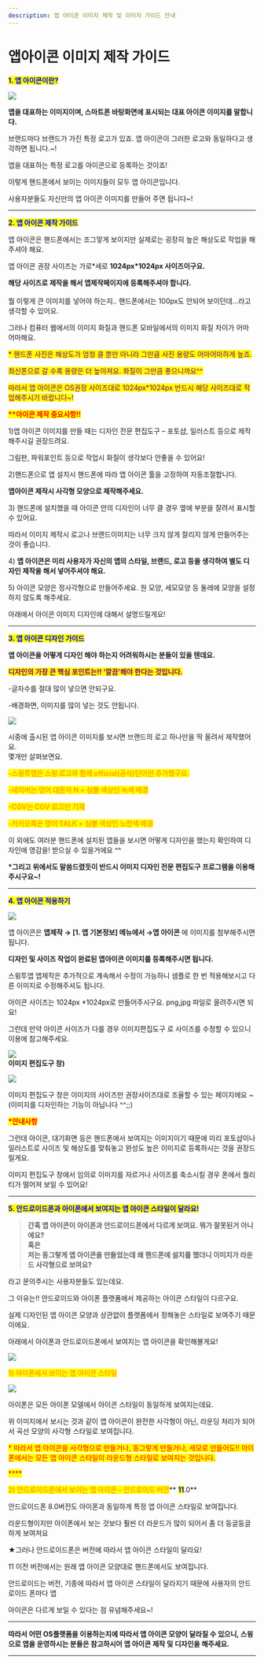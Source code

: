 ```yaml
---
description: 앱 아이콘 이미지 제작 및 이미지 가이드 안내
---
```


# 앱아이콘 이미지 제작 가이드

<mark style="color:blue;">**1. 앱 아이콘이란?**</mark>

![](../../../.gitbook/assets/영문아이콘\_안드로이드버전1.png)

**앱을 대표하는 이미지이며, 스마트폰 바탕화면에 표시되는 대표 아이콘 이미지를 말합니다.**

브랜드마다 브랜드가 가진 특정 로고가 있죠. 앱 아이콘이 그러한 로고와 동일하다고 생각하면 됩니다.\~!

앱을 대표하는 특정 로고를 아이콘으로 등록하는 것이죠!

이렇게 핸드폰에서 보이는 이미지들이 모두 앱 아이콘입니다.

사용자분들도 자신만의 앱 아이콘 이미지를 만들어 주면 됩니다\~!

***

<mark style="color:blue;">**2. 앱 아이콘 제작 가이드**</mark>

앱 아이콘은 핸드폰에서는 조그맣게 보이지만 실제로는 굉장히 높은 해상도로 작업을 해주셔야 해요.

앱 아이콘 권장 사이즈는 가로\*세로 **1024px\*1024px 사이즈이구요.**

**해당 사이즈로 제작을 해서 앱제작페이지에 등록해주셔야 합니다.**\
\
뭘 이렇게 큰 이미지를 넣어야 하는지.. 핸드폰에서는 100px도 안되어 보이던데…라고 생각할 수 있어요.

그러나 컴퓨터 웹에서의 이미지 화질과 핸드폰 모바일에서의 이미지 화질 차이가 어마 어마해요.

<mark style="color:purple;">\* 핸드폰 사진은 해상도가 엄청 클 뿐만 아니라 그만큼 사진 용량도 어마어마하게 높죠.</mark>

<mark style="color:purple;">최신폰으로 갈 수록 용량은 더 높아져요. 화질이 그만큼 좋으니까요^^</mark>

<mark style="color:purple;">따라서 앱 아이콘은 OS권장 사이즈대로 1024px\*1024px 반드시 해당 사이즈대로 작업해주시기 바랍니다\~!</mark>

<mark style="color:purple;"></mark>

<mark style="color:red;">**\*\*아이콘 제작 중요사항!!**</mark>

1\)앱 아이콘 이미지를 만들 때는 디자인 전문 편집도구 – 포토샵, 일러스트 등으로 제작해주시길 권장드려요.

그림판, 파워포인트 등으로 작업시 화질이 생각보다 안좋을 수 있어요!

2\)핸드폰으로 앱 설치시 핸드폰에 따라 앱 아이콘 툴을 고정하여 자동조절합니다.

**앱아이콘 제작시 사각형 모양으로 제작해주세요.**&#x20;

3\) 핸드폰에 설치했을 때 아이콘 안의 디자인이 너무 클 경우  옆에 부분을 잘려서 표시할 수 있어요.

따라서 이미지 제작시 로고나 브랜드이미지는 너무 크지 않게 잘리지 않게 만들어주는 것이 좋습니다.

4\) **앱 아이콘은 미리 사용자가 자신의 앱의 스타일, 브랜드, 로고 등을 생각하여 별도 디자인 제작을 해서 넣어주셔야 해요.**

5\) 아이콘 모양은 정사각형으로 만들어주세요. 원 모양, 세모모양 등 둘레에 모양을 설정하지 않도록 해주세요.&#x20;

아래에서 아이콘 이미지 디자인에 대해서 설명드릴게요!&#x20;

***

<mark style="color:blue;">**3. 앱 아이콘 디자인 가이드**</mark>

**앱 아이콘을 어떻게 디자인 해야 하는지 어려워하시는 분들이 있을 텐데요.**

<mark style="color:purple;">**디자인의 가장 큰 핵심 포인트는!! ‘깔끔’해야 한다는 것입니다.**</mark>

\-글자수를 절대 많이 넣으면 안되구요.

\-배경화면, 이미지를 많이 넣는 것도 안됩니다.

![](https://wp.swing2app.co.kr/wp-content/uploads/2018/09/%EC%95%B1%EC%95%84%EC%9D%B4%EC%BD%98%EA%B0%80%EC%9D%B4%EB%93%9C4.png)

시중에 출시된 앱 아이콘 이미지를 보시면 브랜드의 로고 하나만을 딱 올려서 제작했어요.\
몇개만 살펴보면요.

<mark style="color:orange;">**-스윙투앱은 스윙 로고와 함께 official(공식)단어만 추가했구요.**</mark> &#x20;

<mark style="color:orange;">**-네이버는 영어 대문자 N + 심볼 색상인 녹색 배경**</mark>

<mark style="color:orange;">**-CGV는 CGV 로고만 기재**</mark>

<mark style="color:orange;">**-카카오톡은 영어 TALK + 심볼 색상인 노란색 배경**</mark>

이 외에도 여러분 핸드폰에 설치된 앱들을 보시면 어떻게 디자인을 했는지 확인하여 디자인에 영감을! 받으실 수 있을거에요 ^^

**\*그리고 위에서도 말씀드렸듯이 반드시 이미지 디자인 전문 편집도구 프로그램을 이용해주시구요\~!**

***

<mark style="color:blue;">**4. 앱 아이콘 적용하기**</mark>

![](https://wp.swing2app.co.kr/wp-content/uploads/2018/09/%EC%95%B1%EC%95%84%EC%9D%B4%EC%BD%98new1.png)

앱 아이콘은  **앱제작 → \[1. 앱 기본정보] 메뉴에서 →앱 아이콘** 에 이미지를 첨부해주시면 됩니다.

**디자인 및 사이즈 작업이 완료된 앱아이콘 이미지를 등록해주시면 됩니다.**&#x20;

스윙투앱 앱제작은 추가적으로 계속해서 수정이 가능하니 샘플로 한 번 적용해보시고 다른 이미지로 수정해주셔도 됩니다.

아이콘 사이즈는 1024px \*1024px로 만들어주시구요.  png,jpg 파일로 올려주시면 되요!

그런데 만약 아이콘 사이즈가 다를 경우 이미지편집도구 로 사이즈를 수정할 수 있으니 이용에 참고해주세요.

![](https://wp.swing2app.co.kr/wp-content/uploads/2018/09/%ED%99%94%EC%82%B4%ED%91%9C-3.png)\
**이미지 편집도구 창)**

![](https://wp.swing2app.co.kr/wp-content/uploads/2018/09/%EC%95%B1%EC%95%84%EC%9D%B4%EC%BD%98new2.png)

이미지 편집도구 창은 이미지의 사이즈만 권장사이즈대로 조율할 수 있는 페이지에요 \~(이미지를 디자인하는 기능이 아닙니다 ^^;;)



<mark style="color:red;">**\*안내사항**</mark>

그런데 아이콘, 대기화면 등은 핸드폰에서 보여지는 이미지이기 때문에 미리 포토샵이나 일러스트로 사이즈 및 해상도를 맞춰놓고 완성도 높은 이미지로 등록하시는 것을 권장드릴게요.

이미지 편집도구 창에서 임의로 이미지를 자르거나 사이즈를 축소시킬 경우 폰에서 퀄리티가 떨어져 보일 수 있어요!

***

<mark style="color:blue;">**5. 안드로이드폰과 아이폰에서 보여지는 앱 아이콘 스타일이 달라요!**</mark>

> **간혹 앱 아이콘이 아이폰과 안드로이드폰에서 다르게 보여요. 뭐가 잘못된거 아니에요?**\
> **혹은** \
> **저는 동그랗게 앱 아이콘을 만들었는데 왜 핸드폰에 설치를 했더니 이미지가 라운드 사각형으로 보여요?**



라고 문의주시는 사용자분들도 있는데요.

그 이유는!! 안드로이드와 아이폰 플랫폼에서 제공하는 아이콘 스타일이 다르구요.

실제 디자인된 앱 아이콘 모양과 상관없이 플랫폼에서 정해놓은 스타일로 보여주기 때문이에요.

아래에서 아이폰과 안드로이드폰에서 보여지는 앱 아이콘을 확인해볼게요!

![](https://wp.swing2app.co.kr/wp-content/uploads/2018/09/%ED%99%94%EC%82%B4%ED%91%9C-3.png)

<mark style="color:orange;">**1) 아이폰에서 보이는 앱 아이콘 스타일**</mark>

![](../../../.gitbook/assets/iphone\_icon1.png)

아이폰은 모든 아이폰 모델에서 아이콘 스타일이 동일하게 보여지는데요.

위 이미지에서 보시는 것과 같이 앱 아이콘이 완전한 사각형이 아닌, 라운딩 처리가 되어서 곡선 모양의 사각형 스타일로 보여집니다.

<mark style="color:red;">\* 따라서 앱 아이콘을 사각형으로 만들거나, 동그랗게 만들거나, 세모로 만들어도!! 아이폰에서는 모든 앱 아이콘 스타일이 라운드형 스타일로 보여지는 것입니다.</mark>

<mark style="color:red;">****</mark>

<mark style="color:orange;">**2) 안드로이드폰에서 보이는 앱 아이콘 – 안드로이드 버전**</mark>** **<mark style="color:blue;">**11**</mark><mark style="color:orange;">**.0**</mark>

안드로이드폰 8.0버전도 아이폰과 동일하게 특정 앱 아이콘 스타일로 보여집니다.

라운드형이지만 아이폰에서 보는 것보다 훨씬 더 라운드가 많이 되어서 좀 더 둥글둥글하게 보여져요



★그러나 안드로이드폰은 버전에 따라서 앱 아이콘 스타일이 달라요!

11 이전 버전에서는 원래 앱 아이콘 모양대로 핸드폰에서도 보여집니다.

안드로이드는 버전, 기종에 따라서 앱 아이콘 스타일이 달라지기 때문에 사용자의 안드로이드 폰마다 앱

아이콘은 다르게 보일 수 있다는 점 유념해주세요\~!

****

**따라서 어떤 OS플랫폼을 이용하는지에 따라서 앱 아이콘 모양이 달라질 수 있으니, 스윙으로 앱을 운영하시는 분들은 참고하시어 앱 아이콘 제작 및 디자인을 해주세요.**

***
